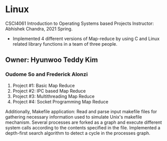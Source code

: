 # Linux
CSCI4061 Introduction to Operating Systems based Projects
Instructor: Abhishek Chandra, 2021 Spring.

- Implemented 4 different versions of Map-reduce by using C and Linux related library functions in a team of three people. 
## Owner: Hyunwoo Teddy Kim
### Oudome So and Frederick Alonzi

1. Project  #1: Basic Map Reduce
2. Project  #2: IPC based Map Reduce
3. Project  #3: Multithreading Map Reduce
4. Project  #4: Socket Programming Map Reduce

Additionally, 
  Makefile application: Read and parse input makefile files for gathering necessary information used to simulate Unix's makefile mechanism. Several processes are forked as a graph and execute different system calls according to the contents specified in the file. Implemented a depth-first search algorithm to detect a cycle in the processes graph.
  


